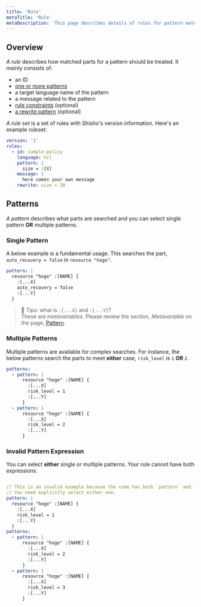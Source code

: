 ```yaml
---
title: 'Rule'
metaTitle: 'Rule'
metaDescription: 'This page describes details of rules for pattern matching.'
---
```


## Overview

_A rule_ describes how matched parts for a pattern should be treated. It mainly consists of:

- an ID
- [one or more patterns](/learn-shisho/01-pattern)
- a target language name of the pattern
- a message related to the pattern
- [rule constraints](/learn-shisho/03-constraint) (optional)
- [a rewrite pattern](/learn-shisho/04-rewrite-pattern) (optional)

_A rule set_ is a set of rules with Shisho's version information. Here's an example ruleset:

```yaml
version: '1'
rules:
  - id: sample-policy
    language: hcl
    pattern: |
      size = :[X]
    message: |
      here comes your own message
    rewrite: size = 20
```

## Patterns

_A pattern_ describes what parts are searched and you can select single pattern **OR** multiple patterns.

### Single Pattern

A below example is a fundamental usage. This searches the part, `auto_recovery = false` in `resource "hoge"`. 

```yaml
pattern: |
  resource "hoge" :[NAME] {
    :[...X]
    auto_recovery = false
    :[...Y]
  }
```

> 📝 Tips: what is `:[...X]` and `:[...Y]`?  
> These are _metavariables_. Please review the section, _Metavariable_ on the page, [Pattern](/learn-shisho/01-pattern). 

### Multiple Patterns

Multiple patterns are available for complex searches. For instance, the below patterns search the parts to meet **either** case, `risk_level` is `1` **OR** `2`. 

```yaml
patterns:
  - pattern: |
      resource "hoge" :[NAME] {
        :[...X]
        risk_level = 1
        :[...Y]
      }
  - pattern: |
      resource "hoge" :[NAME] {
        :[...X]
        risk_level = 2
        :[...Y]
      }
```

### Invalid Pattern Expression

You can select **either** single or multiple patterns. Your rule cannot have both expressions.

```yaml

// This is an invalid example because the code has both `pattern` and `patterns`.
// You need explicitly select either one. 
pattern: | 
  resource "hoge" :[NAME] {
    :[...X]
    risk_level = 1
    :[...Y]
  }
patterns:
  - pattern: | 
      resource "hoge" :[NAME] {
        :[...X]
        risk_level = 2
        :[...Y]
      }
  - pattern: |
      resource "hoge" :[NAME] {
        :[...X]
        risk_level = 3
        :[...Y]
      }
```

